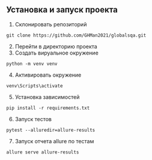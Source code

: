 ## Установка и запуск проекта

1. Склонировать репозиторий
```
git clone https://github.com/GHMan2021/globalsqa.git
```
2. Перейти в директорию проекта
3. Создать вируальное окружение
```
python -m venv venv
```
4. Активировать окружение
```
venv\Scripts\activate
```
5. Установка зависимостей
```
pip install -r requirements.txt
```
6. Запуск тестов
```
pytest --alluredir=allure-results
```
7. Запуск отчета allure по тестам
```
allure serve allure-results
```
